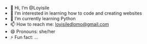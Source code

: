 - 👋 Hi, I’m @Loyisile
- 👀 I’m interested in learning how to code and creating websites
- 🌱 I’m currently learning Python
- 📫 How to reach me: loyisiledlomo@gmail.com
- 😄 Pronouns: she/her
- ⚡ Fun fact: ...

<!---
Loyisile/Loyisile is a ✨ special ✨ repository because its `README.md` (this file) appears on your GitHub profile.
You can click the Preview link to take a look at your changes.
--->
